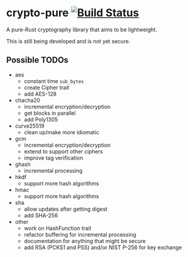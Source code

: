 # crypto-pure  [![Build Status](https://travis-ci.org/tbarrella/crypto-pure.svg?branch=master)](https://travis-ci.org/tbarrella/crypto-pure)

A pure-Rust cryptography library that aims to be lightweight.

This is still being developed and is not yet secure.

## Possible TODOs
* aes
  * constant time `sub_bytes`
  * create Cipher trait
  * add AES-128
* chacha20
  * incremental encryption/decryption
  * get blocks in parallel
  * add Poly1305
* curve25519
  * clean up/make more idiomatic
* gcm
  * incremental encryption/decryption
  * extend to support other ciphers
  * improve tag verification
* ghash
  * incremental processing
* hkdf
  * support more hash algorithms
* hmac
  * support more hash algorithms
* sha
  * allow updates after getting digest
  * add SHA-256
* other
  * work on HashFunction trait
  * refactor buffering for incremental processing
  * documentation for anything that might be secure
  * add RSA (PCKS1 and PSS) and/or NIST P-256 for key exchange
